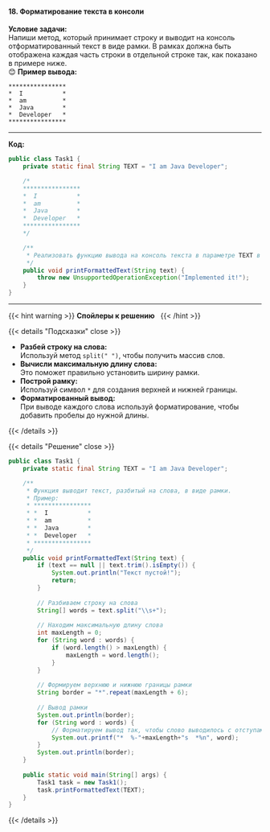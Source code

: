 #### 18. Форматирование текста в консоли

**Условие задачи:**  
Напиши метод, который принимает строку и выводит на консоль отформатированный текст в виде рамки. В рамках должна быть отображена каждая часть строки в отдельной строке так, как показано в примере ниже.  
😊 **Пример вывода:**

```
****************
*  I           *
*  am          *
*  Java        *
*  Developer   *
****************
```

---

**Код:**

```java
public class Task1 {
    private static final String TEXT = "I am Java Developer";

    /*
    ****************
    *  I           *
    *  am          *
    *  Java        *
    *  Developer   *
    ****************
    */

    /**
     * Реализовать функцию вывода на консоль текста в параметре TEXT в формате, указанном выше.
     */
    public void printFormattedText(String text) {
        throw new UnsupportedOperationException("Implemented it!");
    }
}
```

---

{{< hint warning >}}
**Спойлеры к решению**  
{{< /hint >}}

{{< details "Подсказки" close >}}

- **Разбей строку на слова:**  
    Используй метод `split(" ")`, чтобы получить массив слов.
- **Вычисли максимальную длину слова:**  
    Это поможет правильно установить ширину рамки.
- **Построй рамку:**  
    Используй символ `*` для создания верхней и нижней границы.
- **Форматированный вывод:**  
    При выводе каждого слова используй форматирование, чтобы добавить пробелы до нужной длины.

{{< /details >}}

{{< details "Решение" close >}}

```java
public class Task1 {
    private static final String TEXT = "I am Java Developer";

    /**
     * Функция выводит текст, разбитый на слова, в виде рамки.
     * Пример:
     * ****************
     * *  I           *
     * *  am          *
     * *  Java        *
     * *  Developer   *
     * ****************
     */
    public void printFormattedText(String text) {
        if (text == null || text.trim().isEmpty()) {
            System.out.println("Текст пустой!");
            return;
        }
        
        // Разбиваем строку на слова
        String[] words = text.split("\\s+");
        
        // Находим максимальную длину слова
        int maxLength = 0;
        for (String word : words) {
            if (word.length() > maxLength) {
                maxLength = word.length();
            }
        }
        
        // Формируем верхнюю и нижнюю границы рамки
        String border = "*".repeat(maxLength + 6);
        
        // Вывод рамки
        System.out.println(border);
        for (String word : words) {
            // Форматируем вывод так, чтобы слово выводилось с отступами
            System.out.printf("*  %-"+maxLength+"s  *%n", word);
        }
        System.out.println(border);
    }
    
    public static void main(String[] args) {
        Task1 task = new Task1();
        task.printFormattedText(TEXT);
    }
}
```

{{< /details >}}




